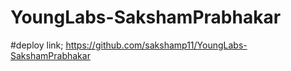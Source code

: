 # YoungLabs-SakshamPrabhakar

#deploy link; https://github.com/sakshamp11/YoungLabs-SakshamPrabhakar
